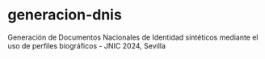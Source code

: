 # generacion-dnis
Generación de Documentos Nacionales de Identidad sintéticos mediante el uso de perfiles biográficos - JNIC 2024, Sevilla
